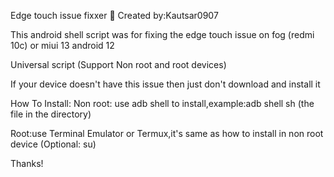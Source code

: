 Edge touch issue fixxer 📏
Created by:Kautsar0907

This android shell script was for fixing the edge touch issue on fog (redmi 10c) or miui 13 android 12

Universal script (Support Non root and root devices)

If your device doesn't have this issue then just don't download and install it



How To Install:
Non root: use adb shell to install,example:adb shell sh (the file in the directory) 

Root:use Terminal Emulator or Termux,it's same as how to install in non root device (Optional: su)

Thanks!
